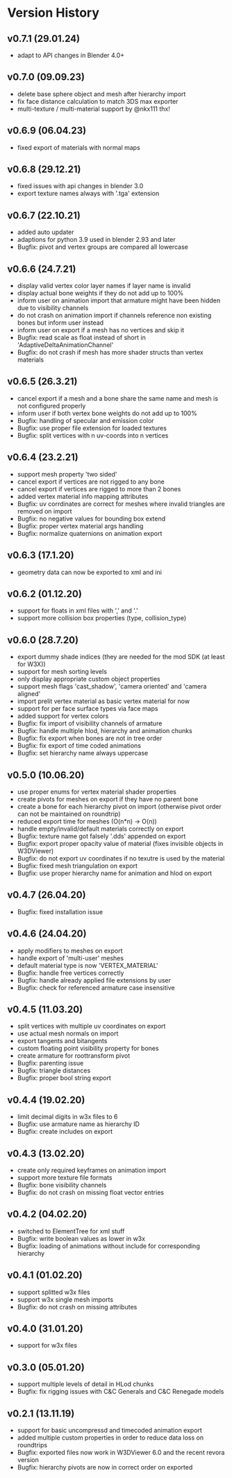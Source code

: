 # Version History

## v0.7.1 (29.01.24)
* adapt to API changes in Blender 4.0+


## v0.7.0 (09.09.23)
* delete base sphere object and mesh after hierarchy import
* fix face distance calculation to match 3DS max exporter
* multi-texture / multi-material support by @nkx111 thx!

## v0.6.9 (06.04.23)
* fixed export of materials with normal maps

## v0.6.8 (29.12.21)
* fixed issues with api changes in blender 3.0
* export texture names always with '.tga' extension

## v0.6.7 (22.10.21)
* added auto updater
* adaptions for python 3.9 used in blender 2.93 and later
* Bugfix: pivot and vertex groups are compared all lowercase

## v0.6.6 (24.7.21)
* display valid vertex color layer names if layer name is invalid
* display actual bone weights if they do not add up to 100%
* inform user on animation import that armature might have been hidden due to visibility channels
* do not crash on animation import if channels reference non existing bones but inform user instead
* inform user on export if a mesh has no vertices and skip it
* Bugfix: read scale as float instead of short in 'AdaptiveDeltaAnimationChannel'
* Bugfix: do not crash if mesh has more shader structs than vertex materials

## v0.6.5 (26.3.21)
* cancel export if a mesh and a bone share the same name and mesh is not configured properly
* inform user if both vertex bone weights do not add up to 100%
* Bugfix: handling of specular and emission color
* Bugfix: use proper file extension for loaded textures
* Bugfix: split vertices with n uv-coords into n vertices

## v0.6.4 (23.2.21)
* support mesh property 'two sided'
* cancel export if vertices are not rigged to any bone
* cancel export if vertices are rigged to more than 2 bones
* added vertex material info mapping attributes
* Bugfix: uv corrdinates are correct for meshes where invalid triangles are removed on import
* Bugfix: no negative values for bounding box extend
* Bugfix: proper vertex material args handling
* Bugfix: normalize quaternions on animation export

## v0.6.3 (17.1.20)
* geometry data can now be exported to xml and ini

## v0.6.2 (01.12.20)
* support for floats in xml files with ',' and '.'
* support more collision box properties (type, collision_type)

## v0.6.0 (28.7.20)
* export dummy shade indices (they are needed for the mod SDK (at least for W3X))
* support for mesh sorting levels
* only display appropriate custom object properties
* support mesh flags 'cast_shadow', 'camera oriented' and 'camera aligned'
* import prelit vertex material as basic vertex material for now
* support for per face surface types via face maps
* added support for vertex colors
* Bugfix: fix import of visibility channels of armature
* Bugfix: handle multiple hlod, hierarchy and animation chunks
* Bugfix: fix export when bones are not in tree order
* Bugfix: fix export of time coded animations
* Bugfix: set hierarchy name always uppercase

## v0.5.0 (10.06.20)
* use proper enums for vertex material shader properties
* create pivots for meshes on export if they have no parent bone
* create a bone for each hierarchy pivot on import (otherwise pivot order can not be maintained on roundtrip)
* reduced export time for meshes (O(n*n) -> O(n))
* handle empty/invalid/default materials correctly on export
* Bugfix: texture name got falsely '.dds' appended on export
* Bugfix: export proper opacity value of material (fixes invisible objects in W3DViewer)
* Bugfix: do not export uv coordinates if no texutre is used by the material
* Bugfix: fixed mesh triangulation on export
* Bugfix: use proper hierarchy name for animation and hlod on export

## v0.4.7 (26.04.20)
* Bugfix: fixed installation issue

## v0.4.6 (24.04.20)
* apply modifiers to meshes on export
* handle export of 'multi-user' meshes
* default material type is now 'VERTEX_MATERIAL'
* Bugfix: handle free vertices correctly
* Bugfix: handle already applied file extensions by user
* Bugfix: check for referenced armature case insensitive

## v0.4.5 (11.03.20)
* split vertices with multiple uv coordinates on export
* use actual mesh normals on import
* export tangents and bitangents
* custom floating point visibility property for bones
* create armature for roottransform pivot
* Bugfix: parenting issue
* Bugfix: triangle distances
* Bugfix: proper bool string export

## v0.4.4 (19.02.20)
* limit decimal digits in w3x files to 6
* Bugfix: use armature name as hierarchy ID
* Bugfix: create includes on export

## v0.4.3 (13.02.20)
* create only required keyframes on animation import
* support more texture file formats
* Bugfix: bone visibility channels
* Bugfix: do not crash on missing float vector entries

## v0.4.2 (04.02.20)
* switched to ElementTree for xml stuff
* Bugfix: write boolean values as lower in w3x
* Bugfix: loading of animations without include for corresponding hierarchy

## v0.4.1 (01.02.20)
* support splitted w3x files
* support w3x single mesh imports
* Bugfix: do not crash on missing attributes

## v0.4.0 (31.01.20)
* support for w3x files

## v0.3.0 (05.01.20)
* support multiple levels of detail in HLod chunks
* Bugfix: fix rigging issues with C&C Generals and C&C Renegade models

## v0.2.1 (13.11.19)
* support for basic uncompressd and timecoded animation export
* added multiple custom properties in order to reduce data loss on roundtrips
* Bugfix: exported files now work in W3DViewer 6.0 and the recent revora version
* Bugfix: hierarchy pivots are now in correct order on exported
